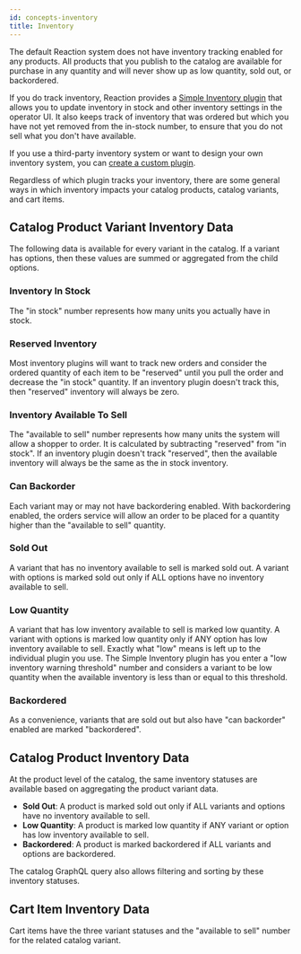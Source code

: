 ```yaml
---
id: concepts-inventory
title: Inventory
---
```


The default Reaction system does not have inventory tracking enabled for any products. All products that you publish to the catalog are available for purchase in any quantity and will never show up as low quantity, sold out, or backordered.

If you do track inventory, Reaction provides a [Simple Inventory plugin](./core-plugins-simple-inventory.md) that allows you to update inventory in stock and other inventory settings in the operator UI. It also keeps track of inventory that was ordered but which you have not yet removed from the in-stock number, to ensure that you do not sell what you don't have available.

If you use a third-party inventory system or want to design your own inventory system, you can [create a custom plugin](./how-to-create-inventory-plugin.md).

Regardless of which plugin tracks your inventory, there are some general ways in which inventory impacts your catalog products, catalog variants, and cart items.

## Catalog Product Variant Inventory Data

The following data is available for every variant in the catalog. If a variant has options, then these values are summed or aggregated from the child options.

### Inventory In Stock

The "in stock" number represents how many units you actually have in stock.

### Reserved Inventory

Most inventory plugins will want to track new orders and consider the ordered quantity of each item to be "reserved" until you pull the order and decrease the "in stock" quantity. If an inventory plugin doesn't track this, then "reserved" inventory will always be zero.

### Inventory Available To Sell

The "available to sell" number represents how many units the system will allow a shopper to order. It is calculated by subtracting "reserved" from "in stock". If an inventory plugin doesn't track "reserved", then the available inventory will always be the same as the in stock inventory.

### Can Backorder

Each variant may or may not have backordering enabled. With backordering enabled, the orders service will allow an order to be placed for a quantity higher than the "available to sell" quantity.

### Sold Out

A variant that has no inventory available to sell is marked sold out. A variant with options is marked sold out only if ALL options have no inventory available to sell.

### Low Quantity

A variant that has low inventory available to sell is marked low quantity. A variant with options is marked low quantity only if ANY option has low inventory available to sell. Exactly what "low" means is left up to the individual plugin you use. The Simple Inventory plugin has you enter a "low inventory warning threshold" number and considers a variant to be low quantity when the available inventory is less than or equal to this threshold.

### Backordered

As a convenience, variants that are sold out but also have "can backorder" enabled are marked "backordered".

## Catalog Product Inventory Data

At the product level of the catalog, the same inventory statuses are available based on aggregating the product variant data.

- **Sold Out**: A product is marked sold out only if ALL variants and options have no inventory available to sell.
- **Low Quantity**: A product is marked low quantity if ANY variant or option has low inventory available to sell.
- **Backordered**: A product is marked backordered if ALL variants and options are backordered.

The catalog GraphQL query also allows filtering and sorting by these inventory statuses.

## Cart Item Inventory Data

Cart items have the three variant statuses and the "available to sell" number for the related catalog variant.
